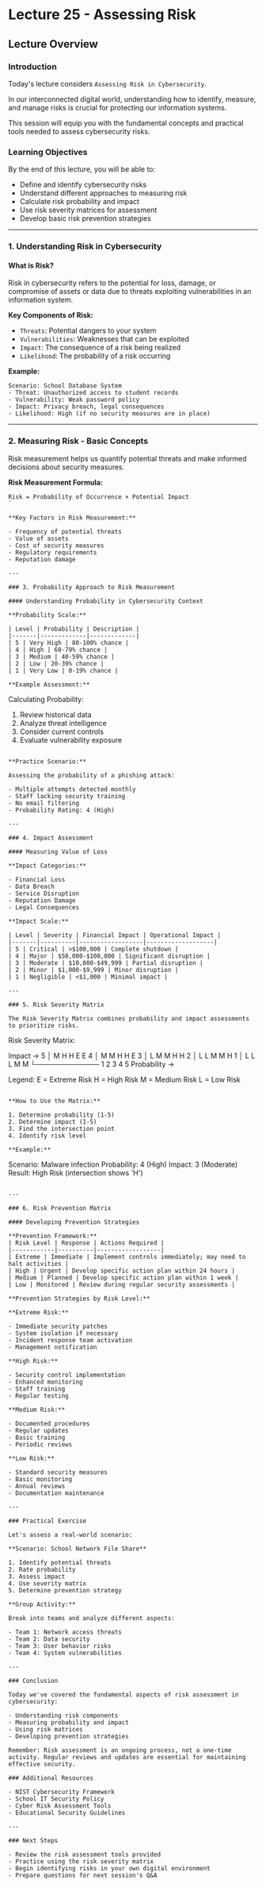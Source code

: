 # Lecture 25 - Assessing Risk

## Lecture Overview

### Introduction

Today's lecture considers `Assessing Risk in Cybersecurity`. 

In our interconnected digital world, understanding how to identify, measure, and manage risks is crucial for protecting our information systems. 

This session will equip you with the fundamental concepts and practical tools needed to assess cybersecurity risks.

### Learning Objectives

By the end of this lecture, you will be able to:

- Define and identify cybersecurity risks
- Understand different approaches to measuring risk
- Calculate risk probability and impact
- Use risk severity matrices for assessment
- Develop basic risk prevention strategies

---

### 1. Understanding Risk in Cybersecurity

#### What is Risk?

Risk in cybersecurity refers to the potential for loss, damage, or compromise of assets or data due to threats exploiting vulnerabilities in an information system.

**Key Components of Risk:**

- `Threats`: Potential dangers to your system
- `Vulnerabilities`: Weaknesses that can be exploited
- `Impact`: The consequence of a risk being realized
- `Likelihood`: The probability of a risk occurring

**Example:**

```
Scenario: School Database System
- Threat: Unauthorized access to student records
- Vulnerability: Weak password policy
- Impact: Privacy breach, legal consequences
- Likelihood: High (if no security measures are in place)
```

---

### 2. Measuring Risk - Basic Concepts

Risk measurement helps us quantify potential threats and make informed decisions about security measures.

**Risk Measurement Formula:**

```
Risk = Probability of Occurrence × Potential Impact
`

**Key Factors in Risk Measurement:**

- Frequency of potential threats
- Value of assets
- Cost of security measures
- Regulatory requirements
- Reputation damage

---

### 3. Probability Approach to Risk Measurement

#### Understanding Probability in Cybersecurity Context

**Probability Scale:**

| Level | Probability | Description |
|-------|-------------|-------------|
| 5 | Very High | 80-100% chance |
| 4 | High | 60-79% chance |
| 3 | Medium | 40-59% chance |
| 2 | Low | 20-39% chance |
| 1 | Very Low | 0-19% chance |

**Example Assessment:**

```
Calculating Probability:
1. Review historical data
2. Analyze threat intelligence
3. Consider current controls
4. Evaluate vulnerability exposure
```

**Practice Scenario:**

Assessing the probability of a phishing attack:

- Multiple attempts detected monthly
- Staff lacking security training
- No email filtering
- Probability Rating: 4 (High)

---

### 4. Impact Assessment

#### Measuring Value of Loss

**Impact Categories:**

- Financial Loss
- Data Breach
- Service Disruption
- Reputation Damage
- Legal Consequences

**Impact Scale:**

| Level | Severity | Financial Impact | Operational Impact |
|-------|----------|------------------|-------------------|
| 5 | Critical | >$100,000 | Complete shutdown |
| 4 | Major | $50,000-$100,000 | Significant disruption |
| 3 | Moderate | $10,000-$49,999 | Partial disruption |
| 2 | Minor | $1,000-$9,999 | Minor disruption |
| 1 | Negligible | <$1,000 | Minimal impact |

---

### 5. Risk Severity Matrix

The Risk Severity Matrix combines probability and impact assessments to prioritize risks.

```
Risk Severity Matrix:

Impact →
5 │ M H H E E
4 │ M M H H E
3 │ L M M H H
2 │ L L M M H
1 │ L L L M M
  └─────────────
    1 2 3 4 5
    Probability →

Legend:
E = Extreme Risk
H = High Risk
M = Medium Risk
L = Low Risk
```

**How to Use the Matrix:**

1. Determine probability (1-5)
2. Determine impact (1-5)
3. Find the intersection point
4. Identify risk level

**Example:**
```
Scenario: Malware infection
Probability: 4 (High)
Impact: 3 (Moderate)
Result: High Risk (intersection shows 'H')
```

---

### 6. Risk Prevention Matrix

#### Developing Prevention Strategies

**Prevention Framework:**
| Risk Level | Response | Actions Required |
|------------|----------|------------------|
| Extreme | Immediate | Implement controls immediately; may need to halt activities |
| High | Urgent | Develop specific action plan within 24 hours |
| Medium | Planned | Develop specific action plan within 1 week |
| Low | Monitored | Review during regular security assessments |

**Prevention Strategies by Risk Level:**

**Extreme Risk:**

- Immediate security patches
- System isolation if necessary
- Incident response team activation
- Management notification

**High Risk:**

- Security control implementation
- Enhanced monitoring
- Staff training
- Regular testing

**Medium Risk:**

- Documented procedures
- Regular updates
- Basic training
- Periodic reviews

**Low Risk:**

- Standard security measures
- Basic monitoring
- Annual reviews
- Documentation maintenance

---

### Practical Exercise

Let's assess a real-world scenario:

**Scenario: School Network File Share**

1. Identify potential threats
2. Rate probability
3. Assess impact
4. Use severity matrix
5. Determine prevention strategy

**Group Activity:**

Break into teams and analyze different aspects:

- Team 1: Network access threats
- Team 2: Data security
- Team 3: User behavior risks
- Team 4: System vulnerabilities

---

### Conclusion

Today we've covered the fundamental aspects of risk assessment in cybersecurity:

- Understanding risk components
- Measuring probability and impact
- Using risk matrices
- Developing prevention strategies

Remember: Risk assessment is an ongoing process, not a one-time activity. Regular reviews and updates are essential for maintaining effective security.

### Additional Resources

- NIST Cybersecurity Framework
- School IT Security Policy
- Cyber Risk Assessment Tools
- Educational Security Guidelines

---

### Next Steps

- Review the risk assessment tools provided
- Practice using the risk severity matrix
- Begin identifying risks in your own digital environment
- Prepare questions for next session's Q&A

